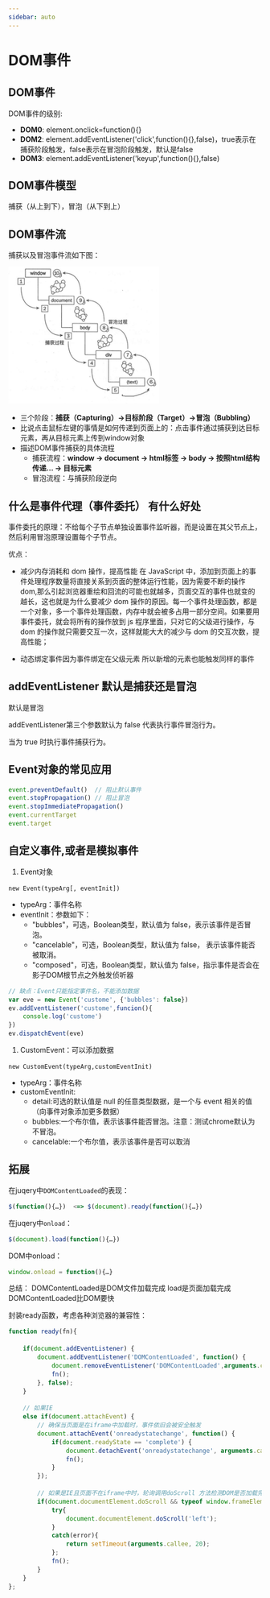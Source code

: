 ```yaml
---
sidebar: auto
---
```


# DOM事件

## DOM事件

DOM事件的级别:

- **DOM0**: element.onclick=function(){}
- **DOM2**: element.addEventListener('click',function(){},false)，true表示在捕获阶段触发，false表示在冒泡阶段触发，默认是false
- **DOM3**: element.addEventListener('keyup',function(){},false)

## DOM事件模型

捕获（从上到下），冒泡（从下到上）

## DOM事件流

捕获以及冒泡事件流如下图：

<img src="./images/event-line.jpeg" width="300"/>

- 三个阶段：**捕获（Capturing）->目标阶段（Target）->冒泡（Bubbling）**
- 比说点击鼠标左键的事情是如何传递到页面上的：点击事件通过捕获到达目标元素，再从目标元素上传到window对象
- 描述DOM事件捕获的具体流程
  - 捕获流程：**window -> document -> html标签 -> body -> 按照html结构传递... -> 目标元素**
  - 冒泡流程：与捕获阶段逆向


## 什么是事件代理（事件委托） 有什么好处

事件委托的原理：不给每个子节点单独设置事件监听器，而是设置在其父节点上，然后利用冒泡原理设置每个子节点。

优点：

- 减少内存消耗和 dom 操作，提高性能
在 JavaScript 中，添加到页面上的事件处理程序数量将直接关系到页面的整体运行性能，因为需要不断的操作 dom,那么引起浏览器重绘和回流的可能也就越多，页面交互的事件也就变的越长，这也就是为什么要减少 dom 操作的原因。每一个事件处理函数，都是一个对象，多一个事件处理函数，内存中就会被多占用一部分空间。如果要用事件委托，就会将所有的操作放到 js 程序里面，只对它的父级进行操作，与 dom 的操作就只需要交互一次，这样就能大大的减少与 dom 的交互次数，提高性能；

- 动态绑定事件因为事件绑定在父级元素 所以新增的元素也能触发同样的事件

## addEventListener 默认是捕获还是冒泡

默认是冒泡

addEventListener第三个参数默认为 false 代表执行事件冒泡行为。

当为 true 时执行事件捕获行为。

## Event对象的常见应用

```js
event.preventDefault()  // 阻止默认事件
event.stopPropagation() // 阻止冒泡
event.stopImmediatePropagation()
event.currentTarget
event.target
```

## 自定义事件,或者是模拟事件

1. Event对象

`new Event(typeArg[, eventInit])`

- typeArg：事件名称
- eventInit：参数如下：
  - "bubbles"，可选，Boolean类型，默认值为 false，表示该事件是否冒泡。
  - "cancelable"，可选，Boolean类型，默认值为 false， 表示该事件能否被取消。
  - "composed"，可选，Boolean类型，默认值为 false，指示事件是否会在影子DOM根节点之外触发侦听器

```js
// 缺点：Event只能指定事件名，不能添加数据
var eve = new Event('custome', {'bubbles': false})
ev.addEventListener('custome',funcion(){
    console.log('custome')
})
ev.dispatchEvent(eve)

```

1. CustomEvent：可以添加数据

`new CustomEvent(typeArg,customEventInit)`

- typeArg：事件名称
- customEventInit:
  - detail:可选的默认值是 null 的任意类型数据，是一个与 event 相关的值（向事件对象添加更多数据）
  - bubbles:一个布尔值，表示该事件能否冒泡。注意：测试chrome默认为不冒泡。
  - cancelable:一个布尔值，表示该事件是否可以取消

## 拓展

在juqery中`DOMContentLoaded`的表现：
``` javascript
$(function(){…})  <=> $(document).ready(function(){…})
```

在juqery中`onload`：
``` javascript
$(document).load(function(){…})
```

DOM中onload：
``` javascript
window.onload = function(){…}
```

总结：
DOMContentLoaded是DOM文件加载完成
load是页面加载完成
DOMContentLoaded比DOM要快

封装ready函数，考虑各种浏览器的兼容性：
``` javascript
function ready(fn){

    if(document.addEventListener) {
        document.addEventListener('DOMContentLoaded', function() {
            document.removeEventListener('DOMContentLoaded',arguments.callee, false);
            fn();
        }, false);
    } 

    // 如果IE
    else if(document.attachEvent) {
        // 确保当页面是在iframe中加载时，事件依旧会被安全触发
        document.attachEvent('onreadystatechange', function() {
            if(document.readyState == 'complete') {
                document.detachEvent('onreadystatechange', arguments.callee);
                fn();
            }
        });

        // 如果是IE且页面不在iframe中时，轮询调用doScroll 方法检测DOM是否加载完毕
        if(document.documentElement.doScroll && typeof window.frameElement === "undefined") {
            try{
                document.documentElement.doScroll('left');
            }
            catch(error){
                return setTimeout(arguments.callee, 20);
            };
            fn();
        }
    }
};
```